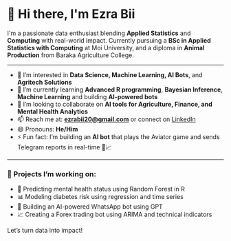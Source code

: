 # 👋 Hi there, I'm Ezra Bii

I'm a passionate data enthusiast blending **Applied Statistics** and **Computing** with real-world impact. Currently pursuing a **BSc in Applied Statistics with Computing** at Moi University, and a diploma in **Animal Production** from Baraka Agriculture College.

---

- 👀 I’m interested in **Data Science, Machine Learning, AI Bots**, and **Agritech Solutions**  
- 🌱 I’m currently learning **Advanced R programming**, **Bayesian Inference**, **Machine Learning** and building **AI-powered bots**  
- 💞️ I’m looking to collaborate on **AI tools for Agriculture, Finance, and Mental Health Analytics**  
- 📫 Reach me at: **ezrabii20@gmail.com** or connect on [LinkedIn](https://www.linkedin.com/in/ezra-bii-a97308253/)  
- 😄 Pronouns: **He/Him**  
- ⚡ Fun fact: I’m building an **AI bot** that plays the Aviator game and sends Telegram reports in real-time 🤖📈

---

### 🚀 Projects I’m working on:
- 🧠 Predicting mental health status using Random Forest in R  
- 📊 Modeling diabetes risk using regression and time series  
- 🤖 Building an AI-powered WhatsApp bot using GPT  
- 📈 Creating a Forex trading bot using ARIMA and technical indicators  

Let’s turn data into impact!

<!---
EzraB1/EzraB1 is a ✨ special ✨ repository because its `README.md` (this file) appears on your GitHub profile.
You can click the Preview link to take a look at your changes.
--->
